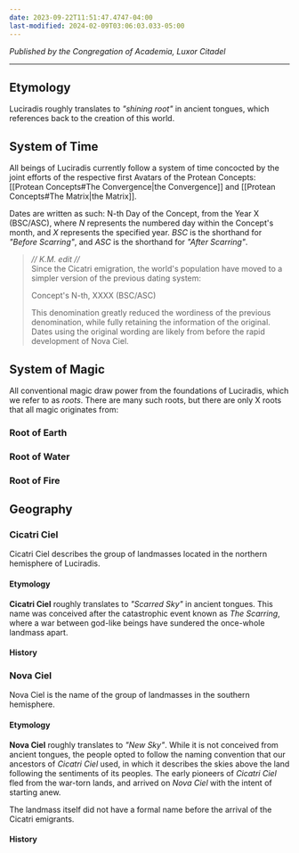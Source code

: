 ```yaml
---
date: 2023-09-22T11:51:47.4747-04:00
last-modified: 2024-02-09T03:06:03.033-05:00
---
```

*Published by the Congregation of Academia, Luxor Citadel*

---

## Etymology

Luciradis roughly translates to *"shining root"* in ancient tongues, which references back to the creation of this world.

## System of Time

All beings of Luciradis currently follow a system of time concocted by the joint efforts of the respective first Avatars of the Protean Concepts: [[Protean Concepts#The Convergence|the Convergence]] and [[Protean Concepts#The Matrix|the Matrix]]. 

Dates are written as such: N-th Day of the Concept, from the Year X (BSC/ASC), where *N* represents the numbered day within the Concept's month, and *X* represents the specified year. *BSC* is the shorthand for *"Before Scarring"*, and *ASC* is the shorthand for *"After Scarring"*.

> *// K.M. edit //*  
> Since the Cicatri emigration, the world's population have moved to a simpler version of the previous dating system:
> 
> Concept's N-th, XXXX (BSC/ASC)
> 
> This denomination greatly reduced the wordiness of the previous denomination, while fully retaining the information of the original. Dates using the original wording are likely from before the rapid development of Nova Ciel.


## System of Magic

All conventional magic draw power from the foundations of Luciradis, which we refer to as *roots*. There are many such roots, but there are only X roots that all magic originates from:

### Root of Earth

### Root of Water

### Root of Fire


## Geography
### Cicatri Ciel

Cicatri Ciel describes the group of landmasses located in the northern hemisphere of Luciradis.

#### Etymology

**Cicatri Ciel** roughly translates to *"Scarred Sky"* in ancient tongues. This name was conceived after the catastrophic event known as *The Scarring*, where a war between god-like beings have sundered the once-whole landmass apart.

#### History

### Nova Ciel

Nova Ciel is the name of the group of landmasses in the southern hemisphere.
#### Etymology

**Nova Ciel** roughly translates to *"New Sky"*. While it is not conceived from ancient tongues, the people opted to follow the naming convention that our ancestors of *Cicatri Ciel* used, in which it describes the skies above the land following the sentiments of its peoples. The early pioneers of *Cicatri Ciel* fled from the war-torn lands, and arrived on *Nova Ciel* with the intent of starting anew.

The landmass itself did not have a formal name before the arrival of the Cicatri emigrants.

#### History
